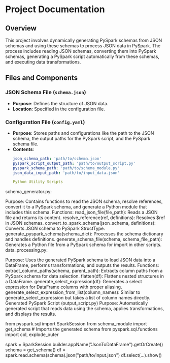 # Project Documentation

## Overview
This project involves dynamically generating PySpark schemas from JSON schemas and using these schemas to process JSON data in PySpark. The process includes reading JSON schemas, converting them into PySpark schemas, generating a PySpark script automatically from these schemas, and executing data transformations.

## Files and Components

### JSON Schema File (`schema.json`)
- **Purpose**: Defines the structure of JSON data.
- **Location**: Specified in the configuration file.

### Configuration File (`config.yaml`)
- **Purpose**: Stores paths and configurations like the path to the JSON schema, the output paths for the PySpark script, and the PySpark schema file.
- **Contents**:
  ```yaml
  json_schema_path: 'path/to/schema.json'
  pyspark_script_output_path: 'path/to/output_script.py'
  pyspark_schema_path: 'path/to/schema_module.py'
  json_data_input_path: 'path/to/input_data.json'

  Python Utility Scripts
schema_generator.py:

Purpose: Contains functions to read the JSON schema, resolve references, convert it to a PySpark schema, and generate a Python module that includes this schema.
Functions:
read_json_file(file_path): Reads a JSON file and returns its content.
resolve_reference(ref, definitions): Resolves $ref in JSON schemas.
convert_to_spark_schema(json_schema, definitions): Converts JSON schema to PySpark StructType.
generate_pyspark_schema(schema_dict): Processes the schema dictionary and handles definitions.
generate_schema_file(schema, schema_file_path): Generates a Python file from a PySpark schema for import in other scripts.
data_processing.py:

Purpose: Uses the generated PySpark schema to load JSON data into a DataFrame, performs transformations, and outputs the results.
Functions:
extract_column_paths(schema, parent_path): Extracts column paths from a PySpark schema for data selection.
flatten(df): Flattens nested structures in a DataFrame.
generate_select_expression(df): Generates a select expression for DataFrame columns with proper aliasing.
generate_select_expression_from_list(column_names): Similar to generate_select_expression but takes a list of column names directly.
Generated PySpark Script (output_script.py)
Purpose: Automatically generated script that reads data using the schema, applies transformations, and displays the results.

from pyspark.sql import SparkSession
from schema_module import get_schema  # Imports the generated schema
from pyspark.sql.functions import col, explode_outer

spark = SparkSession.builder.appName("JsonToDataFrame").getOrCreate()
schema = get_schema()
df = spark.read.schema(schema).json("path/to/input.json")
df.select(...).show()

